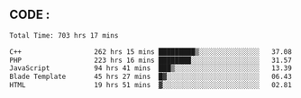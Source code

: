 ## CODE :
<!--START_SECTION:waka-->

```txt
Total Time: 703 hrs 17 mins

C++                  262 hrs 15 mins █████████▒░░░░░░░░░░░░░░░   37.08 %
PHP                  223 hrs 16 mins ████████░░░░░░░░░░░░░░░░░   31.57 %
JavaScript           94 hrs 41 mins  ███▒░░░░░░░░░░░░░░░░░░░░░   13.39 %
Blade Template       45 hrs 27 mins  █▓░░░░░░░░░░░░░░░░░░░░░░░   06.43 %
HTML                 19 hrs 51 mins  ▓░░░░░░░░░░░░░░░░░░░░░░░░   02.81 %
```

<!--END_SECTION:waka-->
